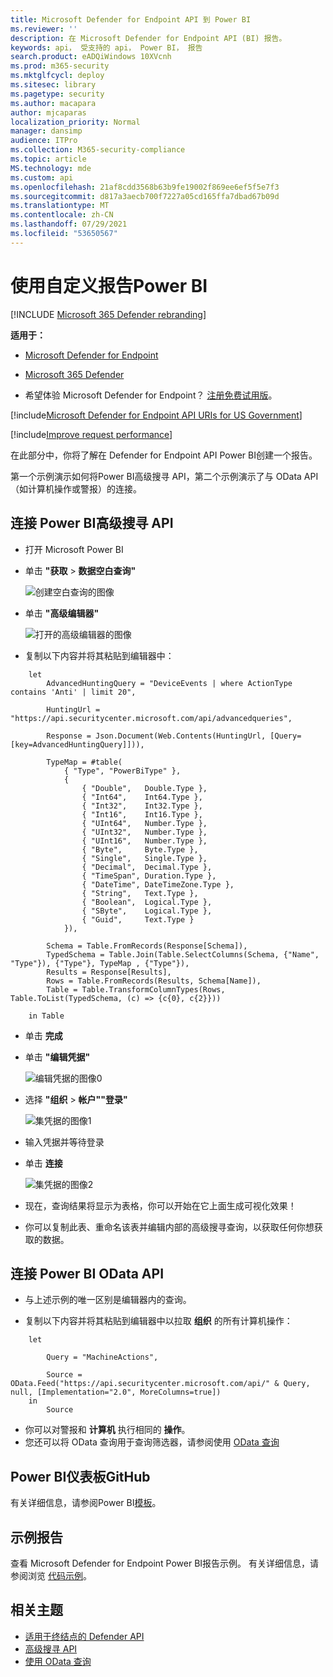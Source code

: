 ```yaml
---
title: Microsoft Defender for Endpoint API 到 Power BI
ms.reviewer: ''
description: 在 Microsoft Defender for Endpoint API (BI) 报告。
keywords: api， 受支持的 api， Power BI， 报告
search.product: eADQiWindows 10XVcnh
ms.prod: m365-security
ms.mktglfcycl: deploy
ms.sitesec: library
ms.pagetype: security
ms.author: macapara
author: mjcaparas
localization_priority: Normal
manager: dansimp
audience: ITPro
ms.collection: M365-security-compliance
ms.topic: article
MS.technology: mde
ms.custom: api
ms.openlocfilehash: 21af8cdd3568b63b9fe19002f869ee6ef5f5e7f3
ms.sourcegitcommit: d817a3aecb700f7227a05cd165ffa7dbad67b09d
ms.translationtype: MT
ms.contentlocale: zh-CN
ms.lasthandoff: 07/29/2021
ms.locfileid: "53650567"
---
```

# <a name="create-custom-reports-using-power-bi"></a>使用自定义报告Power BI

[!INCLUDE [Microsoft 365 Defender rebranding](../../includes/microsoft-defender.md)]

**适用于：**
- [Microsoft Defender for Endpoint](https://go.microsoft.com/fwlink/p/?linkid=2154037)
- [Microsoft 365 Defender](https://go.microsoft.com/fwlink/?linkid=2118804)


- 希望体验 Microsoft Defender for Endpoint？ [注册免费试用版](https://signup.microsoft.com/create-account/signup?products=7f379fee-c4f9-4278-b0a1-e4c8c2fcdf7e&ru=https://aka.ms/MDEp2OpenTrial?ocid=docs-wdatp-exposedapis-abovefoldlink)。

[!include[Microsoft Defender for Endpoint API URIs for US Government](../../includes/microsoft-defender-api-usgov.md)]

[!include[Improve request performance](../../includes/improve-request-performance.md)]

在此部分中，你将了解在 Defender for Endpoint API Power BI创建一个报告。

第一个示例演示如何将Power BI高级搜寻 API，第二个示例演示了与 OData API（如计算机操作或警报）的连接。

## <a name="connect-power-bi-to-advanced-hunting-api"></a>连接 Power BI高级搜寻 API

- 打开 Microsoft Power BI

- 单击 **"获取**  >  **数据空白查询"**

  ![创建空白查询的图像](images/power-bi-create-blank-query.png)

- 单击 **"高级编辑器"**

  ![打开的高级编辑器的图像](images/power-bi-open-advanced-editor.png)

- 复制以下内容并将其粘贴到编辑器中：

```
    let
        AdvancedHuntingQuery = "DeviceEvents | where ActionType contains 'Anti' | limit 20",

        HuntingUrl = "https://api.securitycenter.microsoft.com/api/advancedqueries",

        Response = Json.Document(Web.Contents(HuntingUrl, [Query=[key=AdvancedHuntingQuery]])),

        TypeMap = #table(
            { "Type", "PowerBiType" },
            {
                { "Double",   Double.Type },
                { "Int64",    Int64.Type },
                { "Int32",    Int32.Type },
                { "Int16",    Int16.Type },
                { "UInt64",   Number.Type },
                { "UInt32",   Number.Type },
                { "UInt16",   Number.Type },
                { "Byte",     Byte.Type },
                { "Single",   Single.Type },
                { "Decimal",  Decimal.Type },
                { "TimeSpan", Duration.Type },
                { "DateTime", DateTimeZone.Type },
                { "String",   Text.Type },
                { "Boolean",  Logical.Type },
                { "SByte",    Logical.Type },
                { "Guid",     Text.Type }
            }),

        Schema = Table.FromRecords(Response[Schema]),
        TypedSchema = Table.Join(Table.SelectColumns(Schema, {"Name", "Type"}), {"Type"}, TypeMap , {"Type"}),
        Results = Response[Results],
        Rows = Table.FromRecords(Results, Schema[Name]),
        Table = Table.TransformColumnTypes(Rows, Table.ToList(TypedSchema, (c) => {c{0}, c{2}}))

    in Table
```

- 单击 **完成**

- 单击 **"编辑凭据"**

    ![编辑凭据的图像0](images/power-bi-edit-credentials.png)

- 选择 **"组织**  >  **帐户""登录"**

    ![集凭据的图像1](images/power-bi-set-credentials-organizational.png)

- 输入凭据并等待登录

- 单击 **连接**

    ![集凭据的图像2](images/power-bi-set-credentials-organizational-cont.png)

- 现在，查询结果将显示为表格，你可以开始在它上面生成可视化效果！

- 你可以复制此表、重命名该表并编辑内部的高级搜寻查询，以获取任何你想获取的数据。

## <a name="connect-power-bi-to-odata-apis"></a>连接 Power BI OData API

- 与上述示例的唯一区别是编辑器内的查询。

- 复制以下内容并将其粘贴到编辑器中以拉取 **组织** 的所有计算机操作：

```
    let

        Query = "MachineActions",

        Source = OData.Feed("https://api.securitycenter.microsoft.com/api/" & Query, null, [Implementation="2.0", MoreColumns=true])
    in
        Source
```

- 你可以对警报和 **计算机** 执行相同的 **操作**。
- 您还可以将 OData 查询用于查询筛选器，请参阅使用 [OData 查询](exposed-apis-odata-samples.md)

## <a name="power-bi-dashboard-samples-in-github"></a>Power BI仪表板GitHub

有关详细信息，请参阅Power BI[模板](https://github.com/microsoft/MicrosoftDefenderATP-PowerBI)。

## <a name="sample-reports"></a>示例报告

查看 Microsoft Defender for Endpoint Power BI报告示例。 有关详细信息，请参阅浏览 [代码示例](/samples/browse/?products=mdatp)。

## <a name="related-topics"></a>相关主题

- [适用于终结点的 Defender API](apis-intro.md)
- [高级搜寻 API](run-advanced-query-api.md)
- [使用 OData 查询](exposed-apis-odata-samples.md)
